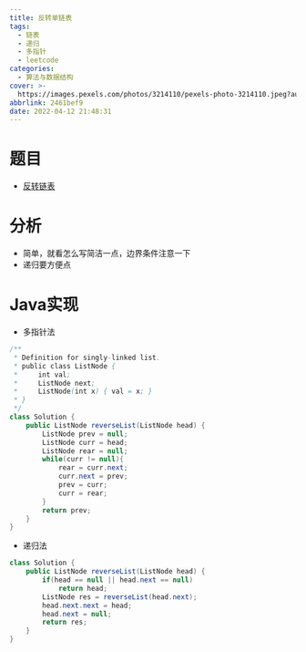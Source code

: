 ```yaml
---
title: 反转单链表
tags:
  - 链表
  - 递归
  - 多指针
  - leetcode
categories:
  - 算法与数据结构
cover: >-
  https://images.pexels.com/photos/3214110/pexels-photo-3214110.jpeg?auto=compress&cs=tinysrgb&dpr=2&w=500
abbrlink: 2461bef9
date: 2022-04-12 21:48:31
---
```


# 题目
- [反转链表](https://leetcode-cn.com/problems/fan-zhuan-lian-biao-lcof/)

# 分析
- 简单，就看怎么写简洁一点，边界条件注意一下
- 递归要方便点

# Java实现
- 多指针法
```java
/**
 * Definition for singly-linked list.
 * public class ListNode {
 *     int val;
 *     ListNode next;
 *     ListNode(int x) { val = x; }
 * }
 */
class Solution {
    public ListNode reverseList(ListNode head) {
        ListNode prev = null;
        ListNode curr = head;
        ListNode rear = null;
        while(curr != null){
            rear = curr.next;
            curr.next = prev;
            prev = curr;
            curr = rear;
        }
        return prev;
    }
}
```
- 递归法
```java
class Solution {
    public ListNode reverseList(ListNode head) {
        if(head == null || head.next == null)
            return head;
        ListNode res = reverseList(head.next);
        head.next.next = head;
        head.next = null;
        return res;
    }
}
```